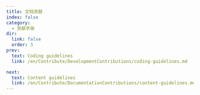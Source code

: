 ```yaml
---
title: 文档贡献
index: false
category:
  - 贡献手册
dir:
  link: false
  order: 3
prev:
  text: Coding guidelines
  link: /en/Contribute/DevelopmentContributions/coding-guidelines.md

next:
  text: Content guidelines
  link: /en/Contribute/DocumentationContributions/content-guidelines.md
---
```

